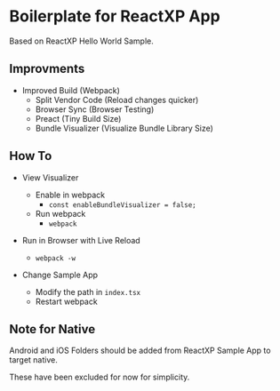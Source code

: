 # Boilerplate for ReactXP App

Based on ReactXP Hello World Sample. 

## Improvments

- Improved Build (Webpack)
    - Split Vendor Code (Reload changes quicker)
    - Browser Sync (Browser Testing)
    - Preact (Tiny Build Size)
    - Bundle Visualizer (Visualize Bundle Library Size)

## How To

- View Visualizer
    - Enable in webpack
        - `const enableBundleVisualizer = false;`
    - Run webpack
        - `webpack`

- Run in Browser with Live Reload
    - `webpack -w`

- Change Sample App 
    - Modify the path in `index.tsx`
    - Restart webpack


## Note for Native

Android and iOS Folders should be added from ReactXP Sample App to target native. 

These have been excluded for now for simplicity.